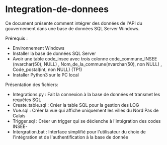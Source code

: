 # Integration-de-donnees

Ce document présente comment intégrer des données de l'API du gouvernement dans une base de données SQL Server Windows.

Prérequis :

- Environnement Windows
- Installer la base de données SQL Server
- Avoir une table code_insee avec trois colonne code_commune_INSEE (nvarchar(50), NULL) , Nom_de_la_commune(nvarchar(50), non NULL) ,  Code_postal(int, non NULL)  (TP1)
- Installer Python3 sur le PC local


Présentation des fichiers:

- Integrations.py : Fait la connexion à la base de données et transmet les requêtes SQL
- Create_table.sql : Créer la table SQL pour la gestion des LOG
- Vue.sql : Créer la vue qui affiche uniquement les villes du Nord Pas de Calais
- Trigger.sql : Créer un trigger qui se déclenche à l'intégration des codes INSEE-
- Intergration.bat : Interface simplifié pour l'utilisateur du choix de l'intégration et de l'authentification à la base de donnée
